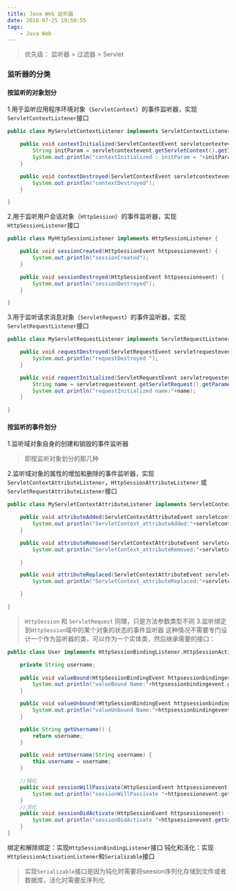 ```yaml
---
title: Java Web 监听器
date: 2018-07-25 19:50:55
tags:
    - Java Web
---
```


> 优先级： 监听器 > 过滤器 > Servlet

### 监听器的分类
#### 按监听的对象划分
1.用于监听应用程序环境对象（`ServletContext`）的事件监听器，实现`ServletContextListener`接口
```java
public class MyServletContextListener implements ServletContextListener {

	public void contextInitialized(ServletContextEvent servletcontextevent) {
		String initParam = servletcontextevent.getServletContext().getInitParameter("initParam");
		System.out.println("contextInitialized : initParam = "+initParam);
	}

	public void contextDestroyed(ServletContextEvent servletcontextevent) {
		System.out.println("contextDestroyed");
	}

}
```
2.用于监听用户会话对象（`HttpSession`）的事件监听器，实现`HttpSessionListener`接口
```java
public class MyHttpSessionListener implements HttpSessionListener {

	public void sessionCreated(HttpSessionEvent httpsessionevent) {
		System.out.println("sessionCreated");
	}

	public void sessionDestroyed(HttpSessionEvent httpsessionevent) {
		System.out.println("sessionDestroyed");
	}

}
```
3.用于监听请求消息对象（`ServletRequest`）的事件监听器，实现`ServletRequestListener`接口
```java
public class MyServletRequestListener implements ServletRequestListener {

	public void requestDestroyed(ServletRequestEvent servletrequestevent) {
		System.out.println("requestDestroyed ");
	}

	public void requestInitialized(ServletRequestEvent servletrequestevent) {
		String name = servletrequestevent.getServletRequest().getParameter("name");
		System.out.println("requestInitialized name:"+name);
	}

}
```
#### 按监听的事件划分
1.监听域对象自身的创建和销毁的事件监听器
> 即按监听对象划分的那几种

2.监听域对象的属性的增加和删除的事件监听器，实现`ServletContextAttributeListener`，`HttpSessionAttributeListener` 或 `ServletRequestAttributeListener`接口
```java
public class MyServletContextAttributeListener implements ServletContextAttributeListener {

	public void attributeAdded(ServletContextAttributeEvent servletcontextattributeevent) {
		System.out.println("ServletContext_attributeAdded:"+servletcontextattributeevent.getName());
	}

	public void attributeRemoved(ServletContextAttributeEvent servletcontextattributeevent) {
		System.out.println("ServletContext_attributeRemoved:"+servletcontextattributeevent.getName());

	}

	public void attributeReplaced(ServletContextAttributeEvent servletcontextattributeevent) {
		System.out.println("ServletContext_attributeReplaced:"+servletcontextattributeevent.getName());

	}

}
```
> `HttpSession` 和 `ServletRequest` 同理，只是方法参数类型不同
3.监听绑定到`HttpSession`域中的某个对象的状态的事件监听器
> 这种情况不需要专门设计一个作为监听器的类，可以作为一个实体类，然后继承需要的接口：
```java
public class User implements HttpSessionBindingListener,HttpSessionActivationListener,Serializable {

	private String username;
	
	public void valueBound(HttpSessionBindingEvent httpsessionbindingevent) {
		System.out.println("valueBound Name:"+httpsessionbindingevent.getName());
	}

	public void valueUnbound(HttpSessionBindingEvent httpsessionbindingevent) {
		System.out.println("valueUnbound Name:"+httpsessionbindingevent.getName());
	}

	public String getUsername() {
		return username;
	}

	public void setUsername(String username) {
		this.username = username;
	}

	//钝化
	public void sessionWillPassivate(HttpSessionEvent httpsessionevent) {
		System.out.println("sessionWillPassivate "+httpsessionevent.getSource());
	}
	//活化
	public void sessionDidActivate(HttpSessionEvent httpsessionevent) {
		System.out.println("sessionDidActivate "+httpsessionevent.getSource());
	}
}
```
绑定和解除绑定：实现`HttpSessionBindingListener`接口
钝化和活化：实现`HttpSessionActivationListener`和`Serializable`接口
> 实现`Serializable`接口是因为钝化时需要将seesion序列化存储到文件或者数据库，活化时需要反序列化

 